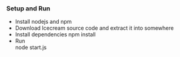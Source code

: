 ### Setup and Run
*   Install nodejs and npm
*   Download Icecream source code and extract it into somewhere 
*   Install dependencies
        npm install
*   Run   
        node start.js		
